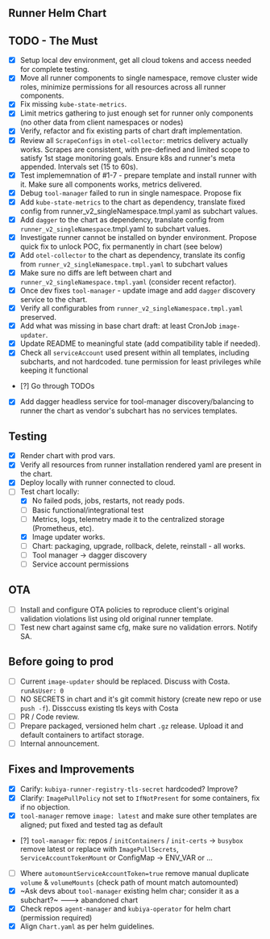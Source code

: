 ## Runner Helm Chart

## TODO - The Must

- [x] Setup local dev environment, get all cloud tokens and access needed for complete testing.
- [x] Move all runner components to single namespace, remove cluster wide roles, minimize permissions for all resources across all runner components.
- [x] Fix missing `kube-state-metrics`.
- [x] Limit metrics gathering to just enough set for runner only components (no other data from client namespaces or nodes)
- [x] Verify, refactor and fix existing parts of chart draft implementation.
- [x] Review all `ScrapeConfigs` in `otel-collector`: metrics delivery actually works. Scrapes are consistent, with pre-defined and limited scope to satisfy 1st stage monitoring goals. Ensure k8s and runner's meta appended. Intervals set (15 to 60s). 
- [x] Test implememnation of #1-7 - prepare template and install runner with it. Make sure all components works, metrics delivered.
- [x]  Debug `tool-manager` failed to run in single namespace. Propose fix
- [x] Add `kube-state-metrics` to the chart as dependency, translate fixed config from runner_v2_singleNamespace.tmpl.yaml as subchart values.
- [x] Add `dagger` to the chart as dependency, translate config from `runner_v2_singleNamespace`.tmpl.yaml to subchart values.
- [x] Investigate runner cannot be installed on bynder environment. Propose quick fix to unlock POC, fix permanently in chart (see below)
- [x] Add `otel-collector` to the chart as dependency, translate its config from `runner_v2_singleNamespace.tmpl.yaml` to subchart values
- [x] Make sure no diffs are left between chart and `runner_v2_singleNamespace.tmpl.yaml` (consider recent refactor).
- [x] Once dev fixes `tool-manager` - update image and add `dagger` discovery service to the chart.
- [x] Verify all configurables from `runner_v2_singleNamespace.tmpl.yaml` preserved.
- [x] Add what was missing in base chart draft: at least CronJob `image-updater`.
- [x] Update README to meaningful state (add compatibility table if needed).
- [x] Check all `serviceAccount` used present within all templates, including subcharts, and not hardcoded. tune permission for least privileges while keeping it functional
- [?] Go through TODOs
- [x] Add dagger headless service for tool-manager discovery/balancing to runner the chart as vendor's subchart has no services templates.

## Testing

- [x] Render chart with prod vars.
- [x] Verify all resources from runner installation rendered yaml are present in the chart.
- [x] Deploy locally with runner connected to cloud.
- [ ] Test chart locally:
    - [x] No failed pods, jobs, restarts, not ready pods. 
    - [ ] Basic functional/integrational test
    - [ ] Metrics, logs, telemetry made it to the centralized storage (Prometheus, etc).
    - [x] Image updater works.
    - [ ] Chart: packaging, upgrade, rollback, delete, reinstall - all works.
    - [ ] Tool manager -> dagger discovery
    - [ ] Service account permissions

## OTA

- [ ] Install and configure OTA policies to reproduce client's original validation violations list using old original runner template.
- [ ] Test new chart against same cfg, make sure no validation errors. Notify SA.

## Before going to prod

- [ ] Current `image-updater` should be replaced. Discuss with Costa. `runAsUser: 0`
- [ ] NO SECRETS in chart and it's git commit history (create new repo or use `push -f`). Dissccuss existing tls keys with Costa
- [ ] PR / Code review.
- [ ] Prepare packaged, versioned helm chart `.gz` release. Upload it and default containers to artifact storage.
- [ ] Internal announcement.

## Fixes and Improvements

- [x] Carify: `kubiya-runner-registry-tls-secret` hardcoded? Improve?
- [x] Clarify: `ImagePullPolicy` not set to `IfNotPresent` for some containers, fix if no objection. 
- [x] `tool-manager` remove `image: latest` and make sure other templates are aligned; put fixed and tested tag as default
- [?] `tool-manager` fix: repos / `initContainers` / `init-certs` -> `busybox` remove latest or replace with `ImagePullSecrets`, `ServiceAccountTokenMount` or ConfigMap -> ENV_VAR or ...
- [ ] Where `automountServiceAccountToken=true` remove manual duplicate `volume` & `volumeMounts` (check path of mount match automounted)
- [x] ~Ask devs about `tool-manager` existing helm char; consider it as a subchart?~ ---> abandoned chart
- [x] Check repos `agent-manager` and `kubiya-operator` for helm chart (permission required)
- [x] Align `Chart.yaml` as per helm guidelines.
